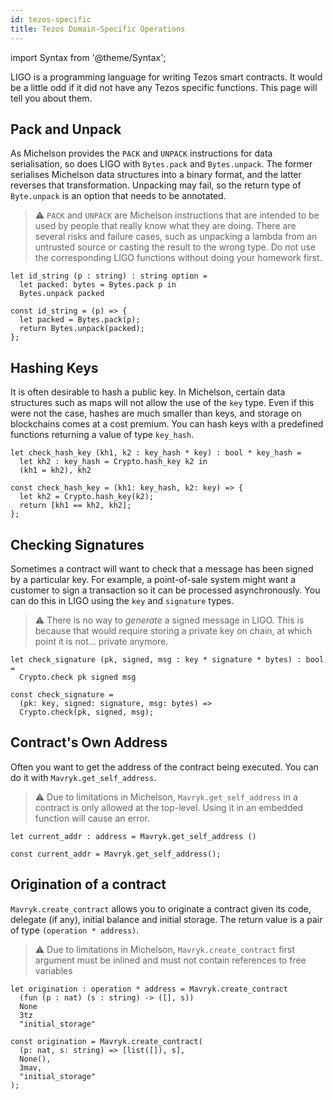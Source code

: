 ```yaml
---
id: tezos-specific
title: Tezos Domain-Specific Operations
---
```


import Syntax from '@theme/Syntax';

LIGO is a programming language for writing Tezos smart contracts. It
would be a little odd if it did not have any Tezos specific
functions. This page will tell you about them.

## Pack and Unpack

As Michelson provides the `PACK` and `UNPACK` instructions for data
serialisation, so does LIGO with `Bytes.pack` and `Bytes.unpack`.  The
former serialises Michelson data structures into a binary format, and
the latter reverses that transformation. Unpacking may fail, so the
return type of `Byte.unpack` is an option that needs to be annotated.

> ⚠️ `PACK` and `UNPACK` are Michelson instructions that are intended
> to be used by people that really know what they are doing. There are
> several risks and failure cases, such as unpacking a lambda from an
> untrusted source or casting the result to the wrong type. Do not use
> the corresponding LIGO functions without doing your homework first.


<Syntax syntax="cameligo">

```cameligo group=a
let id_string (p : string) : string option =
  let packed: bytes = Bytes.pack p in
  Bytes.unpack packed
```

</Syntax>

<Syntax syntax="jsligo">

```jsligo group=a
const id_string = (p) => {
  let packed = Bytes.pack(p);
  return Bytes.unpack(packed);
};
```

</Syntax>


## Hashing Keys

It is often desirable to hash a public key. In Michelson, certain data
structures such as maps will not allow the use of the `key` type. Even
if this were not the case, hashes are much smaller than keys, and
storage on blockchains comes at a cost premium. You can hash keys with
a predefined functions returning a value of type `key_hash`.


<Syntax syntax="cameligo">

```cameligo group=b
let check_hash_key (kh1, k2 : key_hash * key) : bool * key_hash =
  let kh2 : key_hash = Crypto.hash_key k2 in
  (kh1 = kh2), kh2
```

</Syntax>

<Syntax syntax="jsligo">

```jsligo group=b
const check_hash_key = (kh1: key_hash, k2: key) => {
  let kh2 = Crypto.hash_key(k2);
  return [kh1 == kh2, kh2];
};
```

</Syntax>


## Checking Signatures

Sometimes a contract will want to check that a message has been signed
by a particular key. For example, a point-of-sale system might want a
customer to sign a transaction so it can be processed
asynchronously. You can do this in LIGO using the `key` and
`signature` types.

> ⚠️ There is no way to *generate* a signed message in LIGO. This is
> because that would require storing a private key on chain, at which
> point it is not... private anymore.

<Syntax syntax="cameligo">

```cameligo group=c
let check_signature (pk, signed, msg : key * signature * bytes) : bool =
  Crypto.check pk signed msg
```

</Syntax>

<Syntax syntax="jsligo">

```jsligo group=c
const check_signature =
  (pk: key, signed: signature, msg: bytes) =>
  Crypto.check(pk, signed, msg);
```

</Syntax>


## Contract's Own Address

Often you want to get the address of the contract being executed. You
can do it with `Mavryk.get_self_address`.

> ⚠️ Due to limitations in Michelson, `Mavryk.get_self_address` in a
> contract is only allowed at the top-level. Using it in an embedded
> function will cause an error.

<Syntax syntax="cameligo">

```cameligo group=d
let current_addr : address = Mavryk.get_self_address ()
```

</Syntax>

<Syntax syntax="jsligo">

```jsligo group=d
const current_addr = Mavryk.get_self_address();
```

</Syntax>

## Origination of a contract

`Mavryk.create_contract` allows you to originate a contract given its code, delegate (if any), initial balance and initial storage.
The return value is a pair of type `(operation * address)`.

> ⚠️ Due to limitations in Michelson, `Mavryk.create_contract` first argument
> must be inlined and must not contain references to free variables

<Syntax syntax="cameligo">

```cameligo group=e
let origination : operation * address = Mavryk.create_contract
  (fun (p : nat) (s : string) -> ([], s))
  None
  3tz
  "initial_storage"
```

</Syntax>

<Syntax syntax="jsligo">

```jsligo group=e
const origination = Mavryk.create_contract(
  (p: nat, s: string) => [list([]), s],
  None(),
  3mav,
  "initial_storage"
);
```

</Syntax>

<!-- updated use of entry -->